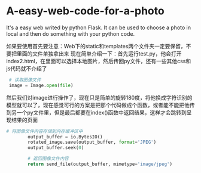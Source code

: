 # A-easy-web-code-for-a-photo
It's a easy web writed by python Flask. It can be used to choose a photo in local and then do something with your python code.

如果要使用首先要注意：Web下的static和templates两个文件夹一定要保留，不要把里面的文件单独拿出来
现在简单介绍一下：首先运行test.py，他会打开index2.html，在里面可以选择本地图片，然后传回py文件，还有一些其他css和js代码就不介绍了
```python
 # 读取图像文件
 image = Image.open(file)
```
然后我们对image进行操作了，现在只是简单的旋转180度，将他换成字符识别的模型就可以了，现在感觉可行的方案是把那个代码做成个函数，或者能不能把他传到另一个py文件里，但是最后都要在index()函数中返回结果，这样才会跳转到呈现结果的页面
```py
# 将图像文件内容存储到内存缓冲区中
        output_buffer = io.BytesIO()
        rotated_image.save(output_buffer, format='JPEG')
        output_buffer.seek(0)

        # 返回图像文件内容
        return send_file(output_buffer, mimetype='image/jpeg')
```

